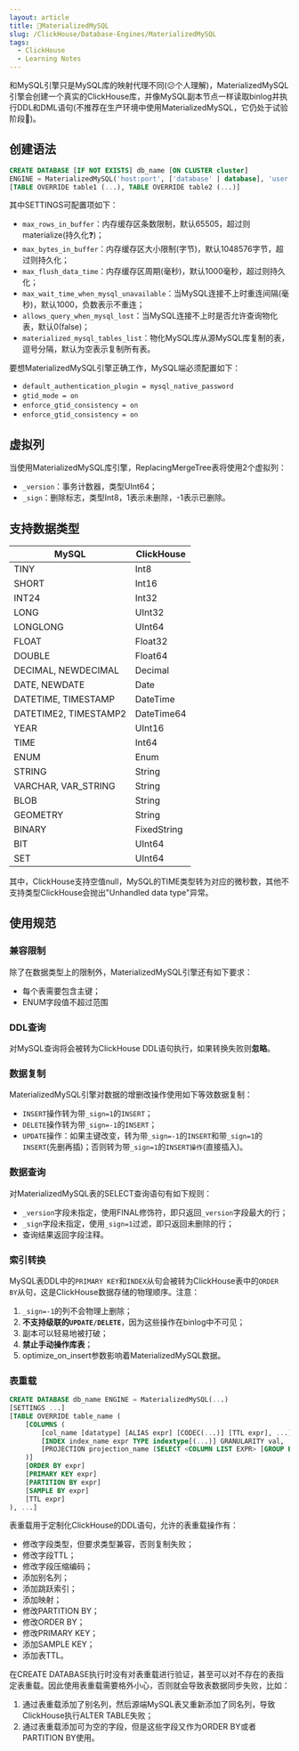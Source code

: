 ```yaml
---
layout: article
title: 🧪MaterializedMySQL
slug: /ClickHouse/Database-Engines/MaterializedMySQL
tags:
  - ClickHouse
  - Learning Notes
---
```


和MySQL引擎只是MySQL库的映射代理不同(:confused:个人理解)，MaterializedMySQL引擎会创建一个真实的ClickHouse库，并像MySQL副本节点一样读取binlog并执行DDL和DML语句(不推荐在生产环境中使用MaterializedMySQL，它仍处于试验阶段:test_tube:)。

## 创建语法

```sql
CREATE DATABASE [IF NOT EXISTS] db_name [ON CLUSTER cluster]
ENGINE = MaterializedMySQL('host:port', ['database' | database], 'user', 'password') [SETTINGS ...]
[TABLE OVERRIDE table1 (...), TABLE OVERRIDE table2 (...)]
```

其中SETTINGS可配置项如下：

- `max_rows_in_buffer`：内存缓存区条数限制，默认65505，超过则materialize(持久化:question:)；
- `max_bytes_in_buffer`：内存缓存区大小限制(字节)，默认1048576字节，超过则持久化；
- `max_flush_data_time`：内存缓存区周期(毫秒)，默认1000毫秒，超过则持久化；
- `max_wait_time_when_mysql_unavailable`：当MySQL连接不上时重连间隔(毫秒)，默认1000，负数表示不重连；
- `allows_query_when_mysql_lost`：当MySQL连接不上时是否允许查询物化表，默认0(false)；
- `materialized_mysql_tables_list`：物化MySQL库从源MySQL库复制的表，逗号分隔，默认为空表示复制所有表。

要想MaterializedMySQL引擎正确工作，MySQL端必须配置如下：

- `default_authentication_plugin = mysql_native_password`
- `gtid_mode = on`
- `enforce_gtid_consistency = on`
- `enforce_gtid_consistency = on`

## 虚拟列

当使用MaterializedMySQL库引擎，ReplacingMergeTree表将使用2个虚拟列：

- `_version`：事务计数器，类型UInt64；
- `_sign`：删除标志，类型Int8，1表示未删除，-1表示已删除。

## 支持数据类型

| MySQL                 | ClickHouse  |
| --------------------- | ----------- |
| TINY                  | Int8        |
| SHORT                 | Int16       |
| INT24                 | Int32       |
| LONG                  | UInt32      |
| LONGLONG              | UInt64      |
| FLOAT                 | Float32     |
| DOUBLE                | Float64     |
| DECIMAL, NEWDECIMAL   | Decimal     |
| DATE, NEWDATE         | Date        |
| DATETIME, TIMESTAMP   | DateTime    |
| DATETIME2, TIMESTAMP2 | DateTime64  |
| YEAR                  | UInt16      |
| TIME                  | Int64       |
| ENUM                  | Enum        |
| STRING                | String      |
| VARCHAR, VAR_STRING   | String      |
| BLOB                  | String      |
| GEOMETRY              | String      |
| BINARY                | FixedString |
| BIT                   | UInt64      |
| SET                   | UInt64      |

其中，ClickHouse支持空值null，MySQL的TIME类型转为对应的微秒数，其他不支持类型ClickHouse会抛出"Unhandled data type"异常。

## 使用规范

### 兼容限制

除了在数据类型上的限制外，MaterializedMySQL引擎还有如下要求：

- 每个表需要包含主键；
- ENUM字段值不超过范围

### DDL查询

对MySQL查询将会被转为ClickHouse DDL语句执行，如果转换失败则**忽略**。

### 数据复制

MaterializedMySQL引擎对数据的增删改操作使用如下等效数据复制：

- `INSERT`操作转为带`_sign=1`的`INSERT`；
- `DELETE`操作转为带`_sign=-1`的`INSERT`；
- `UPDATE`操作：如果主键改变，转为带`_sign=-1`的`INSERT`和带`_sign=1`的`INSERT`(先删再插)；否则转为带`_sign=1`的`INSERT操作`(直接插入)。

### 数据查询

对MaterializedMySQL表的SELECT查询语句有如下规则：

- `_version`字段未指定，使用FINAL修饰符，即只返回`_version`字段最大的行；
- `_sign`字段未指定，使用`_sign=1`过滤，即只返回未删除的行；
- 查询结果返回字段注释。

### 索引转换

MySQL表DDL中的`PRIMARY KEY`和`INDEX`从句会被转为ClickHouse表中的`ORDER BY`从句，这是ClickHouse数据存储的物理顺序。注意：

1. `_sign=-1`的列不会物理上删除；
2. **不支持级联的`UPDATE/DELETE`**，因为这些操作在binlog中不可见；
3. 副本可以轻易地被打破；
4. **禁止手动操作库表**；
5. optimize_on_insert参数影响着MaterializedMySQL数据。

### 表重载

```sql
CREATE DATABASE db_name ENGINE = MaterializedMySQL(...)
[SETTINGS ...]
[TABLE OVERRIDE table_name (
    [COLUMNS (
        [col_name [datatype] [ALIAS expr] [CODEC(...)] [TTL expr], ...]
        [INDEX index_name expr TYPE indextype[(...)] GRANULARITY val, ...]
        [PROJECTION projection_name (SELECT <COLUMN LIST EXPR> [GROUP BY] [ORDER BY]), ...]
    )]
    [ORDER BY expr]
    [PRIMARY KEY expr]
    [PARTITION BY expr]
    [SAMPLE BY expr]
    [TTL expr]
), ...]
```

表重载用于定制化ClickHouse的DDL语句，允许的表重载操作有：

- 修改字段类型，但要求类型兼容，否则复制失败；
- 修改字段TTL；
- 修改字段压缩编码；
- 添加别名列；
- 添加跳跃索引；
- 添加映射；
- 修改PARTITION BY；
- 修改ORDER BY；
- 修改PRIMARY KEY；
- 添加SAMPLE KEY；
- 添加表TTL。

在CREATE DATABASE执行时没有对表重载进行验证，甚至可以对不存在的表指定表重载。因此使用表重载需要格外小心，否则就会导致表数据同步失败，比如：

1. 通过表重载添加了别名列，然后源端MySQL表又重新添加了同名列，导致ClickHouse执行ALTER TABLE失败；
2. 通过表重载添加可为空的字段，但是这些字段又作为ORDER BY或者PARTITION BY使用。

